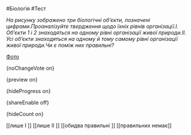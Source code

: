 #Біологія #Тест

*На рисунку зображено три біологічні об’єкти, позначені цифрами.Проаналізуйте твердження щодо їхніх рівнів організації.І. Об’єкти 1 і 2 знаходяться на одному рівні організації живої природи.ІІ. Усі об’єкти знаходяться на одному й тому самому рівні організації живої природи.Чи є поміж них правильні?*

[Фото](https://zno.osvita.ua//doc/images/znotest/122/12210/2.jpg)

{noChangeVote on}

{preview on}

{hideProgress on}

{shareEnable off}

{hideCount on}

[[лише І ]]
[[лише ІІ ]]
[[обидва правильні ]]
[[правильних немає]]
